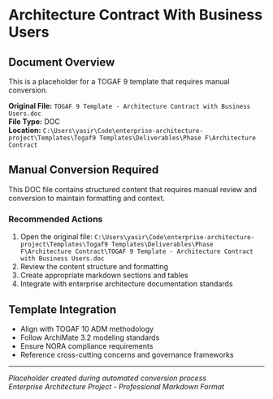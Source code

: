 # Architecture Contract With Business Users

## Document Overview
This is a placeholder for a TOGAF 9 template that requires manual conversion.

**Original File:** `TOGAF 9 Template - Architecture Contract with Business Users.doc`  
**File Type:** DOC  
**Location:** `C:\Users\yasir\Code\enterprise-architecture-project\Templates\Togaf9 Templates\Deliverables\Phase F\Architecture Contract`

## Manual Conversion Required
This DOC file contains structured content that requires manual review and conversion to maintain formatting and context.

### Recommended Actions
1. Open the original file: `C:\Users\yasir\Code\enterprise-architecture-project\Templates\Togaf9 Templates\Deliverables\Phase F\Architecture Contract\TOGAF 9 Template - Architecture Contract with Business Users.doc`
2. Review the content structure and formatting
3. Create appropriate markdown sections and tables
4. Integrate with enterprise architecture documentation standards

## Template Integration
- Align with TOGAF 10 ADM methodology
- Follow ArchiMate 3.2 modeling standards  
- Ensure NORA compliance requirements
- Reference cross-cutting concerns and governance frameworks

---
*Placeholder created during automated conversion process*  
*Enterprise Architecture Project - Professional Markdown Format*
